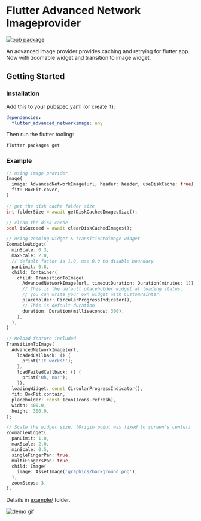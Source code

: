# Flutter Advanced Network Imageprovider

[![pub package](https://img.shields.io/pub/v/flutter_advanced_networkimage.svg)](https://pub.dartlang.org/packages/flutter_advanced_networkimage)

An advanced image provider provides caching and retrying for flutter app.
Now with zoomable widget and transition to image widget.

## Getting Started

### Installation

Add this to your pubspec.yaml (or create it):

```yaml
dependencies:
  flutter_advanced_networkimage: any
```

Then run the flutter tooling:

```bash
flutter packages get
```

### Example

```dart
// using image provider
Image(
  image: AdvancedNetworkImage(url, header: header, useDiskCache: true),
  fit: BoxFit.cover,
)
```

```dart
// get the disk cache folder size
int folderSize = await getDiskCachedImagesSize();
```

```dart
// clean the disk cache
bool isSucceed = await clearDiskCachedImages();
```

```dart
// using zooming widget & transitiontoimage widget
ZoomableWidget(
  minScale: 0.3,
  maxScale: 2.0,
  // default factor is 1.0, use 0.0 to disable boundary
  panLimit: 0.8,
  child: Container(
    child: TransitionToImage(
      AdvancedNetworkImage(url, timeoutDuration: Duration(minutes: 1)),
      // This is the default placeholder widget at loading status,
      // you can write your own widget with CustomPainter.
      placeholder: CircularProgressIndicator(),
      // This is default duration
      duration: Duration(milliseconds: 300),
    ),
  ),
)
```

```dart
// Reload feature included
TransitionToImage(
  AdvancedNetworkImage(url,
    loadedCallback: () {
      print('It works!');
    },
    loadFailedCallback: () {
      print('Oh, no!');
    }),
  loadingWidget: const CircularProgressIndicator(),
  fit: BoxFit.contain,
  placeholder: const Icon(Icons.refresh),
  width: 400.0,
  height: 300.0,
);
```

```dart
// Scale the widget size. (Origin point was fixed to screen's center)
ZoomableWidget(
  panLimit: 1.0,
  maxScale: 2.0,
  minScale: 0.5,
  singleFingerPan: true,
  multiFingersPan: true,
  child: Image(
    image: AssetImage('graphics/background.png'),
  ),
  zoomSteps: 3,
),
```

Details in [example/](https://github.com/mchome/flutter_advanced_networkimage/tree/master/example) folder.

![demo gif](https://user-images.githubusercontent.com/7392658/38853766-db25add4-4250-11e8-9f6e-af550e43ef9a.gif)
